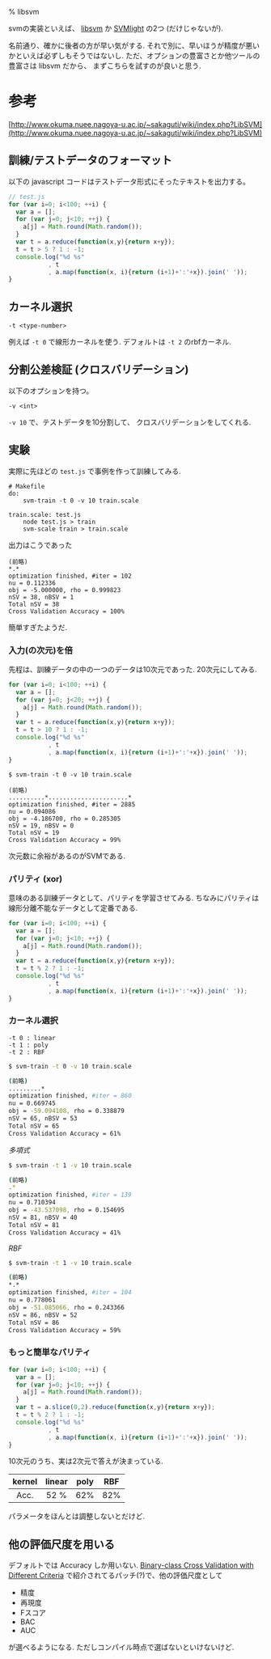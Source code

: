 % libsvm

svmの実装といえば、
[libsvm](https://www.csie.ntu.edu.tw/~cjlin/libsvm/)
か
[SVMlight](http://svmlight.joachims.org/)
の2つ (だけじゃないが).

名前通り、確かに後者の方が早い気がする.
それで別に、早いほうが精度が悪いかといえば必ずしもそうではないし.
ただ、オプションの豊富さとか他ツールの豊富さは libsvm だから、
まずこちらを試すのが良いと思う.

# 参考

[http://www.okuma.nuee.nagoya-u.ac.jp/~sakaguti/wiki/index.php?LibSVM](http://www.okuma.nuee.nagoya-u.ac.jp/~sakaguti/wiki/index.php?LibSVM)

## 訓練/テストデータのフォーマット

以下の javascript コードはテストデータ形式にそったテキストを出力する。

```javascript
// test.js
for (var i=0; i<100; ++i) {
  var a = [];
  for (var j=0; j<10; ++j) {
    a[j] = Math.round(Math.random());
  }
  var t = a.reduce(function(x,y){return x+y});
  t = t > 5 ? 1 : -1;
  console.log("%d %s"
           , t
           , a.map(function(x, i){return (i+1)+':'+x}).join(' '));
}
```

## カーネル選択

```
-t <type-number>
```

例えば `-t 0` で線形カーネルを使う.
デフォルトは `-t 2` のrbfカーネル.

## 分割公差検証 (クロスバリデーション)

以下のオプションを持つ。

```
-v <int>
```

`-v 10` で、テストデータを10分割して、
クロスバリデーションをしてくれる.

## 実験

実際に先ほどの `test.js` で事例を作って訓練してみる.

```make
# Makefile
do:
    svm-train -t 0 -v 10 train.scale

train.scale: test.js
    node test.js > train
    svm-scale train > train.scale
```

出力はこうであった

```
(前略)
*.*
optimization finished, #iter = 102
nu = 0.112336
obj = -5.000000, rho = 0.999823
nSV = 38, nBSV = 1
Total nSV = 38
Cross Validation Accuracy = 100%
```

簡単すぎたようだ.

### 入力(の次元)を倍

先程は、訓練データの中の一つのデータは10次元であった.
20次元にしてみる.

```javascript
for (var i=0; i<100; ++i) {
  var a = [];
  for (var j=0; j<20; ++j) {
    a[j] = Math.round(Math.random());
  }
  var t = a.reduce(function(x,y){return x+y});
  t = t > 10 ? 1 : -1;
  console.log("%d %s"
           , t
           , a.map(function(x, i){return (i+1)+':'+x}).join(' '));
}
```

```
$ svm-train -t 0 -v 10 train.scale

(前略)
..........*......................*
optimization finished, #iter = 2885
nu = 0.094086
obj = -4.186700, rho = 0.285305
nSV = 19, nBSV = 0
Total nSV = 19
Cross Validation Accuracy = 99%
```

次元数に余裕があるのがSVMである.

### パリティ (xor)

意味のある訓練データとして、パリティを学習させてみる.
ちなみにパリティは線形分離不能なデータとして定番である.

```javascript
for (var i=0; i<100; ++i) {
  var a = [];
  for (var j=0; j<10; ++j) {
    a[j] = Math.round(Math.random());
  }
  var t = a.reduce(function(x,y){return x+y});
  t = t % 2 ? 1 : -1;
  console.log("%d %s"
           , t
           , a.map(function(x, i){return (i+1)+':'+x}).join(' '));
}
```

### カーネル選択

```
-t 0 : linear
-t 1 : poly
-t 2 : RBF
```

```bash
$ svm-train -t 0 -v 10 train.scale

(前略)
.........*
optimization finished, #iter = 860
nu = 0.669745
obj = -59.094108, rho = 0.338879
nSV = 65, nBSV = 53
Total nSV = 65
Cross Validation Accuracy = 61%
```

*多項式*

```bash
$ svm-train -t 1 -v 10 train.scale

(前略)
.*
optimization finished, #iter = 139
nu = 0.710394
obj = -43.537098, rho = 0.154695
nSV = 81, nBSV = 40
Total nSV = 81
Cross Validation Accuracy = 41%
```

*RBF*


```bash
$ svm-train -t 1 -v 10 train.scale

(前略)
*.*
optimization finished, #iter = 104
nu = 0.778061
obj = -51.085066, rho = 0.243366
nSV = 86, nBSV = 52
Total nSV = 86
Cross Validation Accuracy = 59%
```

### もっと簡単なパリティ

```javascript
for (var i=0; i<100; ++i) {
  var a = [];
  for (var j=0; j<10; ++j) {
    a[j] = Math.round(Math.random());
  }
  var t = a.slice(0,2).reduce(function(x,y){return x+y});
  t = t % 2 ? 1 : -1;
  console.log("%d %s"
           , t
           , a.map(function(x, i){return (i+1)+':'+x}).join(' '));
}
```

10次元のうち、実は2次元で答えが決まっている.

| kernel | linear | poly | RBF |
|:------:|:------:|:------:|:------:|
| Acc.   | 52 % | 62% | 82% |

パラメータをほんとは調整しないとだけど.

## 他の評価尺度を用いる

デフォルトでは Accuracy しか用いない.
[Binary-class Cross Validation with Different Criteria](http://www.csie.ntu.edu.tw/~cjlin/libsvmtools/eval/)
で紹介されてるパッチ(?)で、他の評価尺度として

- 精度
- 再現度
- Fスコア
- BAC
- AUC

が選べるようになる.
ただしコンパイル時点で選ばないといけないけど.


